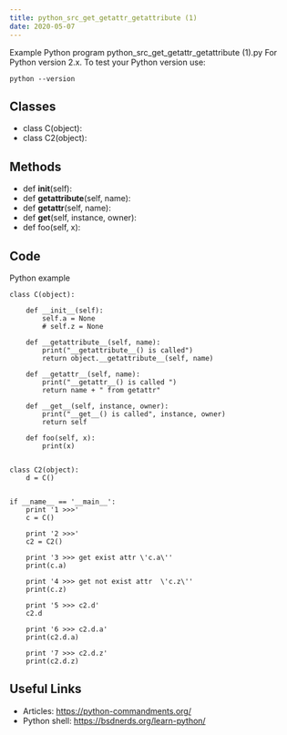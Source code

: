 ```yaml
---
title: python_src_get_getattr_getattribute (1)
date: 2020-05-07
---
```

Example Python program python_src_get_getattr_getattribute (1).py
For Python version 2.x.
To test your Python version use:

    python --version


## Classes

* class C(object):
* class C2(object):

## Methods

* def __init__(self):
* def __getattribute__(self, name):
* def __getattr__(self, name):
* def __get__(self, instance, owner):
* def foo(self, x):

## Code

Python example

    class C(object):
    
        def __init__(self):
            self.a = None
            # self.z = None
    
        def __getattribute__(self, name):
            print("__getattribute__() is called")
            return object.__getattribute__(self, name)
    
        def __getattr__(self, name):
            print("__getattr__() is called ")
            return name + " from getattr"
    
        def __get__(self, instance, owner):
            print("__get__() is called", instance, owner)
            return self
    
        def foo(self, x):
            print(x)
    
    
    class C2(object):
        d = C()
    
    
    if __name__ == '__main__':
        print '1 >>>'
        c = C()
    
        print '2 >>>'
        c2 = C2()
    
        print '3 >>> get exist attr \'c.a\''
        print(c.a)
    
        print '4 >>> get not exist attr  \'c.z\''
        print(c.z)
    
        print '5 >>> c2.d'
        c2.d
    
        print '6 >>> c2.d.a'
        print(c2.d.a)
    
        print '7 >>> c2.d.z'
        print(c2.d.z)
    
    

## Useful Links

- Articles: https://python-commandments.org/
- Python shell: https://bsdnerds.org/learn-python/

